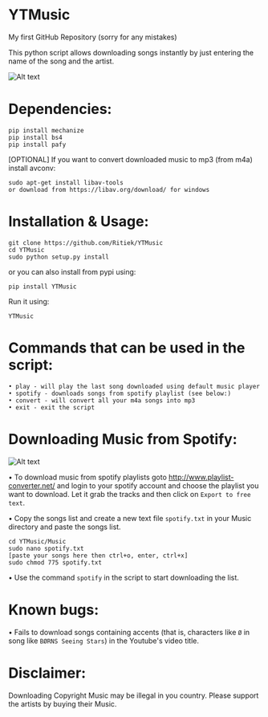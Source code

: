 # YTMusic

My first GitHub Repository (sorry for any mistakes)

This python script allows downloading songs instantly by just entering the name of the song
and the artist.

![Alt text](http://i.imgur.com/lWyA2pj.png "Testing")

# Dependencies:

```
pip install mechanize
pip install bs4
pip install pafy
```
[OPTIONAL] If you want to convert downloaded music to mp3 (from m4a) install avconv:
```
sudo apt-get install libav-tools
or download from https://libav.org/download/ for windows
```

# Installation & Usage:
```
git clone https://github.com/Ritiek/YTMusic
cd YTMusic
sudo python setup.py install
```
or you can also install from pypi using:
```
pip install YTMusic
```
Run it using:
```
YTMusic
```

# Commands that can be used in the script:
```
• play - will play the last song downloaded using default music player
• spotify - downloads songs from spotify playlist (see below:)
• convert - will convert all your m4a songs into mp3
• exit - exit the script
```

# Downloading Music from Spotify:

![Alt text](http://i.imgur.com/0dqlYpz.png "Testing")

• To download music from spotify playlists goto http://www.playlist-converter.net/ and login to your
spotify account and choose the playlist you want to download. Let it grab the tracks and then click
on ```Export to free text```.

• Copy the songs list and create a new text file ```spotify.txt``` in your Music directory and paste the
songs list.
```
cd YTMusic/Music
sudo nano spotify.txt
[paste your songs here then ctrl+o, enter, ctrl+x]
sudo chmod 775 spotify.txt
```
• Use the command ```spotify``` in the script to start downloading the list.

# Known bugs:

• Fails to download songs containing accents (that is, characters like ```Ø``` in song like ```BØRNS Seeing Stars```)
in the Youtube's video title.

# Disclaimer:

Downloading Copyright Music may be illegal in you country. Please support the artists by buying their Music.
